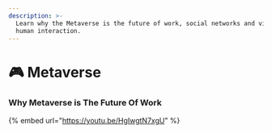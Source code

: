 ```yaml
---
description: >-
  Learn why the Metaverse is the future of work, social networks and virtual
  human interaction.
---
```


# 🎮 Metaverse

### Why Metaverse is The Future Of Work

{% embed url="https://youtu.be/HgIwgtN7xgU" %}
